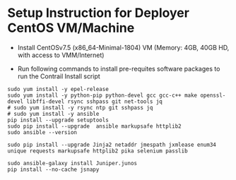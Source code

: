 # Setup Instruction for Deployer CentOS VM/Machine

-  Install CentOSv7.5 (x86_64-Minimal-1804) VM (Memory: 4GB, 40GB HD, with access to VMM/Internet)

-  Run following commands to install pre-requites software packages to run the Contrail Install script 

```
sudo yum install -y epel-release
sudo yum install -y python-pip python-devel gcc gcc-c++ make openssl-devel libffi-devel rsync sshpass git net-tools jq
# sudo yum install -y rsync ntp git sshpass jq
# sudo yum install -y ansible 
pip install --upgrade setuptools
sudo pip install --upgrade  ansible markupsafe httplib2
sudo ansible --version

sudo pip install --upgrade Jinja2 netaddr jmespath jxmlease enum34 unique requests markupsafe httplib2 pika selenium passlib

sudo ansible-galaxy install Juniper.junos
pip install --no-cache jsnapy

```

